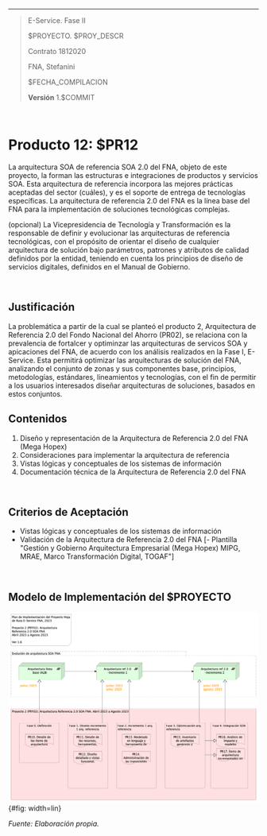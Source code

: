 *** 

>    E-Service. Fase II
> 
>    $PROYECTO. $PROY_DESCR
> 
>    Contrato 1812020
> 
>    FNA, Stefanini
> 
>    $FECHA_COMPILACION
>
>    **Versión** 1.$COMMIT

<br>

# Producto 12: $PR12
La arquitectura SOA de referencia SOA 2.0 del FNA, objeto de este proyecto, la forman las estructuras e integraciones de productos y servicios SOA. Esta arquitectura de referencia incorpora las mejores prácticas aceptadas del sector (cuáles), y es el soporte de entrega de tecnologías específicas. La arquitectura de referencia 2.0 del FNA es la línea base del FNA para la implementación de soluciones tecnológicas complejas.

(opcional) La Vicepresidencia de Tecnología y Transformación es la responsable de definir y evolucionar las arquitecturas de referencia tecnológicas, con el propósito de orientar el diseño de cualquier arquitectura de solución bajo parámetros, patrones y atributos de calidad definidos por la entidad, teniendo en cuenta los principios de diseño de servicios digitales, definidos en el Manual de Gobierno.

<br>

## Justificación
La problemática a partir de la cual se planteó el producto 2, Arquitectura de Referencia 2.0 del Fondo Nacional del Ahorro (PR02), se relaciona con la prevalencia de fortalcer y optiminzar las arquitecturas de servicos SOA y apicaciones del FNA, de acuerdo con los análisis realizados en la Fase I, E-Service. Esta permitirá optimizar las arquitecturas de solución del FNA, analizando el conjunto de zonas y sus componentes base, principios, metodologías, estándares, lineamientos y tecnologías, con el fin de permitir a los usuarios interesados diseñar arquitecturas de soluciones, basados en estos conjuntos.

## Contenidos
1. Diseño y representación de la Arquitectura de Referencia 2.0 del FNA (Mega Hopex)
2. Consideraciones para implementar la arquitectura de referencia
3. Vistas lógicas y conceptuales de los sistemas de información
4. Documentación técnica de la Arquitectura de Referencia 2.0 del FNA

<br>

## Criterios de Aceptación
* Vistas lógicas y conceptuales de los sistemas de información
* Validación de la Arquitectura de Referencia 2.0 del FNA [- Plantilla "Gestión y Gobierno Arquitectura Empresarial (Mega Hopex) MIPG, MRAE, Marco Transformación Digital, TOGAF"]

<br>

## Modelo de Implementación del $PROYECTO
![Plan de Implementación del Proyecto Hoja de Ruta E-Service FNA, 2023. Abril 2023 a Agosto 2023](images/pry2.png){#fig: width=lin}

_Fuente: Elaboración propia._

<br>
